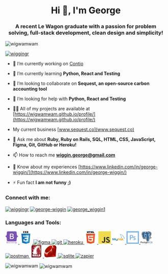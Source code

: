 <h1 align="center">Hi 👋, I'm George</h1>
<h3 align="center">A recent Le Wagon graduate with a passion for problem solving, full-stack development, clean design and simplicity!</h3>

<p align="left"> <img src="https://komarev.com/ghpvc/?username=wigwamwam&label=Profile%20views&color=0e75b6&style=flat" alt="wigwamwam" /> </p>

<p align="left"> <a href="https://twitter.com/wiggingr" target="blank"><img src="https://img.shields.io/twitter/follow/wiggingr?logo=twitter&style=for-the-badge" alt="wiggingr" /></a> </p>

- 🔭 I’m currently working on [Contio](http://www.contio.xyz/)

- 🌱 I’m currently learning **Python, React and Testing**

- 👯 I’m looking to collaborate on **Sequest, an open-source carbon accounting tool**

- 🤝 I’m looking for help with **Python, React and Testing**

- 👨‍💻 All of my projects are available at [https://wigwamwam.github.io/profile/](https://wigwamwam.github.io/profile/)

- My current business [www.sequest.co](www.sequest.co)

- 💬 Ask me about **Ruby, Ruby on Rails, SQL, HTML, CSS, JavaScript, Figma, Git, GitHub or Heroku!**

- 📫 How to reach me **wiggin.george@gmail.com**

- 📄 Know about my experiences [https://www.linkedin.com/in/george-wiggin/](https://www.linkedin.com/in/george-wiggin/)

- ⚡ Fun fact **I am not funny ;)**

<h3 align="left">Connect with me:</h3>
<p align="left">
<a href="https://twitter.com/wiggingr" target="blank"><img align="center" src="https://raw.githubusercontent.com/rahuldkjain/github-profile-readme-generator/master/src/images/icons/Social/twitter.svg" alt="wiggingr" height="30" width="40" /></a>
<a href="https://linkedin.com/in/george-wiggin" target="blank"><img align="center" src="https://raw.githubusercontent.com/rahuldkjain/github-profile-readme-generator/master/src/images/icons/Social/linked-in-alt.svg" alt="george-wiggin" height="30" width="40" /></a>
<a href="https://instagram.com/george_wiggin1" target="blank"><img align="center" src="https://raw.githubusercontent.com/rahuldkjain/github-profile-readme-generator/master/src/images/icons/Social/instagram.svg" alt="george_wiggin1" height="30" width="40" /></a>
</p>

<h3 align="left">Languages and Tools:</h3>
<p align="left"> <a href="https://getbootstrap.com" target="_blank" rel="noreferrer"> <img src="https://raw.githubusercontent.com/devicons/devicon/master/icons/bootstrap/bootstrap-plain-wordmark.svg" alt="bootstrap" width="40" height="40"/> </a> <a href="https://www.w3schools.com/css/" target="_blank" rel="noreferrer"> <img src="https://raw.githubusercontent.com/devicons/devicon/master/icons/css3/css3-original-wordmark.svg" alt="css3" width="40" height="40"/> </a> <a href="https://www.figma.com/" target="_blank" rel="noreferrer"> <img src="https://www.vectorlogo.zone/logos/figma/figma-icon.svg" alt="figma" width="40" height="40"/> </a> <a href="https://git-scm.com/" target="_blank" rel="noreferrer"> <img src="https://www.vectorlogo.zone/logos/git-scm/git-scm-icon.svg" alt="git" width="40" height="40"/> </a> <a href="https://heroku.com" target="_blank" rel="noreferrer"> <img src="https://www.vectorlogo.zone/logos/heroku/heroku-icon.svg" alt="heroku" width="40" height="40"/> </a> <a href="https://www.w3.org/html/" target="_blank" rel="noreferrer"> <img src="https://raw.githubusercontent.com/devicons/devicon/master/icons/html5/html5-original-wordmark.svg" alt="html5" width="40" height="40"/> </a> <a href="https://developer.mozilla.org/en-US/docs/Web/JavaScript" target="_blank" rel="noreferrer"> <img src="https://raw.githubusercontent.com/devicons/devicon/master/icons/javascript/javascript-original.svg" alt="javascript" width="40" height="40"/> </a> <a href="https://www.mysql.com/" target="_blank" rel="noreferrer"> <img src="https://raw.githubusercontent.com/devicons/devicon/master/icons/mysql/mysql-original-wordmark.svg" alt="mysql" width="40" height="40"/> </a> <a href="https://www.photoshop.com/en" target="_blank" rel="noreferrer"> <img src="https://raw.githubusercontent.com/devicons/devicon/master/icons/photoshop/photoshop-line.svg" alt="photoshop" width="40" height="40"/> </a> <a href="https://www.postgresql.org" target="_blank" rel="noreferrer"> <img src="https://raw.githubusercontent.com/devicons/devicon/master/icons/postgresql/postgresql-original-wordmark.svg" alt="postgresql" width="40" height="40"/> </a> <a href="https://postman.com" target="_blank" rel="noreferrer"> <img src="https://www.vectorlogo.zone/logos/getpostman/getpostman-icon.svg" alt="postman" width="40" height="40"/> </a> <a href="https://rubyonrails.org" target="_blank" rel="noreferrer"> <img src="https://raw.githubusercontent.com/devicons/devicon/master/icons/rails/rails-original-wordmark.svg" alt="rails" width="40" height="40"/> </a> <a href="https://www.ruby-lang.org/en/" target="_blank" rel="noreferrer"> <img src="https://raw.githubusercontent.com/devicons/devicon/master/icons/ruby/ruby-original.svg" alt="ruby" width="40" height="40"/> </a> <a href="https://www.sqlite.org/" target="_blank" rel="noreferrer"> <img src="https://www.vectorlogo.zone/logos/sqlite/sqlite-icon.svg" alt="sqlite" width="40" height="40"/> </a> <a href="https://zapier.com" target="_blank" rel="noreferrer"> <img src="https://www.vectorlogo.zone/logos/zapier/zapier-icon.svg" alt="zapier" width="40" height="40"/> </a> </p>

<p><img align="left" src="https://github-readme-stats.vercel.app/api/top-langs?username=wigwamwam&show_icons=true&locale=en&layout=compact" alt="wigwamwam" /></p>

<p>&nbsp;<img align="center" src="https://github-readme-stats.vercel.app/api?username=wigwamwam&show_icons=true&locale=en" alt="wigwamwam" /></p>
